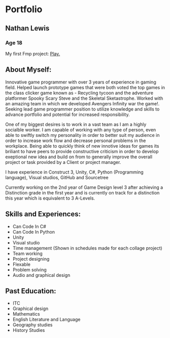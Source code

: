 # Portfolio
## Nathan Lewis
### Age 18

My first Fmp project: <a href="Game.html"> Play.</a>

## About Myself:

Innovative game programmer with over 3 years of experience in gaming field. Helped launch prototype games that were both voted the top games in the class clicker game known as - Recycling tycoon and the adventure platformer Spooky Scary Steve and the Skeletal Sketastrophe. Worked with an amazing team in which we developed Avengers Infinity war the game!. Seeking lead game programmer position to utilize knowledge and skills to advance portfolio and potential for increased responsibility.

One of my biggest desires is to work in a vast team as I am a highly socialble worker. I am capable of working with any type of person, even able to swiftly switch my personality in order to better suit my audience in order to increase work flow and decrease personal problems in the workplace. Being able to quickly think of new innotive ideas for games its briliant to have peers to provide constructive criticism in order to develop exeptional new idea and build on from to generally improve the overall project or task provided by a Client or project manager. 

I have experience in Construct 3, Unity, C#, Python (Programming language), Visual studios, GitHub and Sourcetree

Currently working on the 2nd year of Game Design level 3 after achieving a Distinction grade in the first year and is currently on track for a distinction this year which is equivalent to 3 A-Levels. 



## Skills and Experiences: 
- Can Code In C#
- Can Code In Python
- Unity
- Visual studio
- Time management (Shown in schedules made for each collage project)
- Team working
- Project designing
- Flexable
- Problem solving
- Audio and graphical design

## Past Education:
- ITC 
- Graphical design
- Mathematics
- English Literature and Language
- Geography studies
- History Studies




